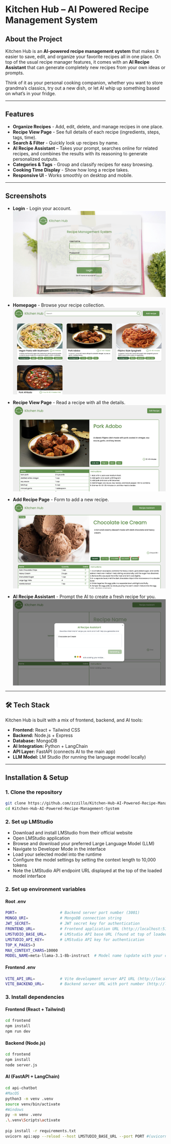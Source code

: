 # Kitchen Hub – AI Powered Recipe Management System  

## About the Project  
Kitchen Hub is an **AI-powered recipe management system** that makes it easier to save, edit, and organize your favorite recipes all in one place. On top of the usual recipe manager features, it comes with an **AI Recipe Assistant** that can generate completely new recipes from your own ideas or prompts.  

Think of it as your personal cooking companion, whether you want to store grandma’s classics, try out a new dish, or let AI whip up something based on what’s in your fridge.  

---

## Features  

- **Organize Recipes** - Add, edit, delete, and manage recipes in one place.  
- **Recipe View Page** - See full details of each recipe (ingredients, steps, tags, time).  
- **Search & Filter** - Quickly look up recipes by name.  
- **AI Recipe Assistant** – Takes your prompt, searches online for related recipes, and combines the results with its reasoning to generate personalized outputs.  
- **Categories & Tags** - Group and classify recipes for easy browsing.  
- **Cooking Time Display** - Show how long a recipe takes.  
- **Responsive UI** - Works smoothly on desktop and mobile.  

---

## Screenshots  

- **Login** - Login your account.
![Login Page](/screenshots/login.png)

- **Homepage** - Browse your recipe collection.  
![Home Page](/screenshots/homepage.png)

- **Recipe View Page** - Read a recipe with all the details.  
![View Recipe Page](/screenshots/recipepage.png)

- **Add Recipe Page** - Form to add a new recipe.  
![Add and Edit Page](/screenshots/addeditpage.png)

- **AI Recipe Assistant** - Prompt the AI to create a fresh recipe for you.  
![Generate Recipe using AI](/screenshots/aigenerate.png)

---

## 🛠️ Tech Stack  

Kitchen Hub is built with a mix of frontend, backend, and AI tools:  

- **Frontend:** React + Tailwind CSS  
- **Backend:** Node.js + Express 
- **Database:** MongoDB  
- **AI Integration:** Python + LangChain  
- **API Layer:** FastAPI (connects AI to the main app)  
- **LLM Model:** LM Studio (for running the language model locally)  

---

## Installation & Setup  

### 1. Clone the repository  
```bash
git clone https://github.com/zzzillo/Kitchen-Hub-AI-Powered-Recipe-Management-System.git
cd Kitchen-Hub-AI-Powered-Recipe-Management-System
```

### 2. Set up LMStudio
- Download and install LMStudio from their official website
- Open LMStudio application
- Browse and download your preferred Large Language Model (LLM)
- Navigate to Developer Mode in the interface
- Load your selected model into the runtime
- Configure the model settings by setting the context length to 10,000 tokens
- Note the LMStudio API endpoint URL displayed at the top of the loaded model interface


### 2. Set up environment variables

#### Root .env
```bash
PORT=                   # Backend server port number (3001)
MONGO_URI=              # MongoDB connection string
JWT_SECRET=             # JWT secret key for authentication
FRONTEND_URL=           # Frontend application URL (http://localhost:5173)
LMSTUDIO_BASE_URL=      # LMStudio API base URL (found at top of loaded model interface) (http://127.0.0.1:1234/v1)
LMSTUDIO_API_KEY=       # LMStudio API key for authentication
TOP_K_PAGES=3
MAX_CONTEXT_CHARS=10000
MODEL_NAME=meta-llama-3.1-8b-instruct  # Model name (update with your chosen model)
```

#### Frontend .env
```bash
VITE_API_URL=           # Vite development server API URL (http://localhost:8000)
VITE_BACKEND_URL=       # Backend server URL with port number (http://localhost:3001)
```

### 3. Install dependencies
#### Frontend (React + Tailwind)
```bash
cd frontend
npm install
npm run dev
```

#### Backend (Node.js)
```bash
cd frontend
npm install
node server.js
```

#### AI (FastAPI + LangChain)
```bash
cd api-chatbot
#MacOS
python3 -m venv .venv
source venv/bin/activate
#Windows
py -m venv .venv
.\.venv\Scripts\activate

pip install -r requirements.txt
uvicorn api:app --reload --host LMSTUDIO_BASE_URL --port PORT #(uvicorn api:app --reload --host 127.0.0.1 --port 8000)

```

